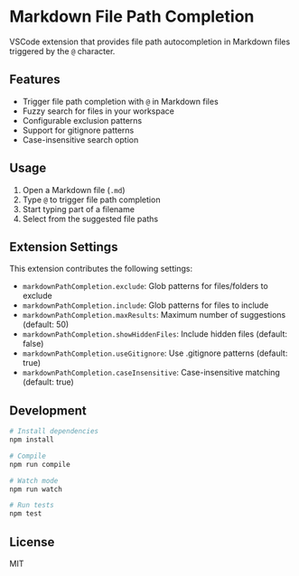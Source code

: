 # Markdown File Path Completion

VSCode extension that provides file path autocompletion in Markdown files triggered by the `@` character.

## Features

- Trigger file path completion with `@` in Markdown files
- Fuzzy search for files in your workspace
- Configurable exclusion patterns
- Support for gitignore patterns
- Case-insensitive search option

## Usage

1. Open a Markdown file (`.md`)
2. Type `@` to trigger file path completion
3. Start typing part of a filename
4. Select from the suggested file paths

## Extension Settings

This extension contributes the following settings:

* `markdownPathCompletion.exclude`: Glob patterns for files/folders to exclude
* `markdownPathCompletion.include`: Glob patterns for files to include
* `markdownPathCompletion.maxResults`: Maximum number of suggestions (default: 50)
* `markdownPathCompletion.showHiddenFiles`: Include hidden files (default: false)
* `markdownPathCompletion.useGitignore`: Use .gitignore patterns (default: true)
* `markdownPathCompletion.caseInsensitive`: Case-insensitive matching (default: true)

## Development

```bash
# Install dependencies
npm install

# Compile
npm run compile

# Watch mode
npm run watch

# Run tests
npm test
```

## License

MIT